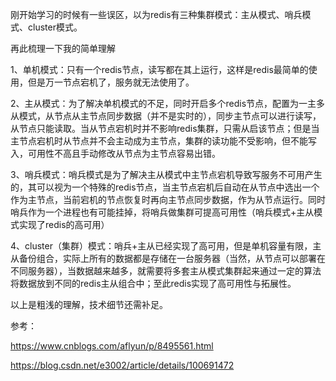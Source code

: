 刚开始学习的时候有一些误区，以为redis有三种集群模式：主从模式、哨兵模式、cluster模式。

 

再此梳理一下我的简单理解

 

1、单机模式：只有一个redis节点，读写都在其上运行，这样是redis最简单的使用，但是万一节点宕机了，服务就无法使用了。

 

2、主从模式：为了解决单机模式的不足，同时开启多个redis节点，配置为一主多从模式，从节点从主节点同步数据（并不是实时的），同步主节点可以进行读写，从节点只能读取。当从节点宕机时并不影响redis集群，只需从启该节点；但是当主节点宕机时从节点并不会主动成为主节点，集群的读功能不受影响，但不能写入，可用性不高且手动修改从节点为主节点容易出错。

 

3、哨兵模式：哨兵模式是为了解决主从模式中主节点宕机导致写服务不可用产生的，其可以视为一个特殊的redis节点，当主节点宕机后自动在从节点中选出一个作为主节点，当前宕机的节点恢复时再向主节点同步数据，作为从节点运行。同时哨兵作为一个进程也有可能挂掉，将哨兵做集群可提高可用性（哨兵模式+主从模式实现了redis的高可用）

 

4、cluster（集群）模式：哨兵+主从已经实现了高可用，但是单机容量有限，主从备份组合，实际上所有的数据都是存储在一台服务器（当然，从节点可以部署在不同服务器），当数据越来越多，就需要将多套主从模式集群起来通过一定的算法将数据放到不同的redis主从组合中；至此redis实现了高可用性与拓展性。

 

以上是粗浅的理解，技术细节还需补足。

 

参考：

https://www.cnblogs.com/aflyun/p/8495561.html

https://blog.csdn.net/e3002/article/details/100691472